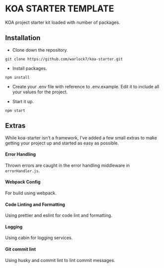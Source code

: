 # KOA STARTER TEMPLATE

KOA project starter kit loaded with number of packages.

## Installation

- Clone down the repository.

```
git clone https://github.com/warlock7/koa-starter.git
```

- Install packages.

```
npm install
```

- Create your .env file with reference to .env.example. Edit it to include all your values for the project.

- Start it up.

```
npm start
```

## Extras

While koa-starter isn't a framework, I've added a few small extras to make getting your project up and started as easy as possible.

#### Error Handling

Thrown errors are caught in the error handling middleware in `errorHandler.js`.

#### Webpack Config

For build using webpack.

#### Code Linting and Formatting

Using prettier and eslint for code lint and formatting.

#### Logging

Using cabin for logging services.

#### Git commit lint

Using husky and commit lint to lint commit messages.
